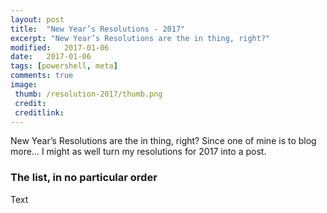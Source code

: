 ```yaml
---
layout: post
title:  "New Year’s Resolutions - 2017"
excerpt: "New Year’s Resolutions are the in thing, right?"
modified:   2017-01-06
date:   2017-01-06
tags: [powershell, meta]
comments: true
image:
 thumb: /resolution-2017/thumb.png
 credit: 
 creditlink: 
---
```


New Year’s Resolutions are the in thing, right? Since one of mine is to blog
more… I might as well turn my resolutions for 2017 into a post.

### The list, in no particular order

Text
